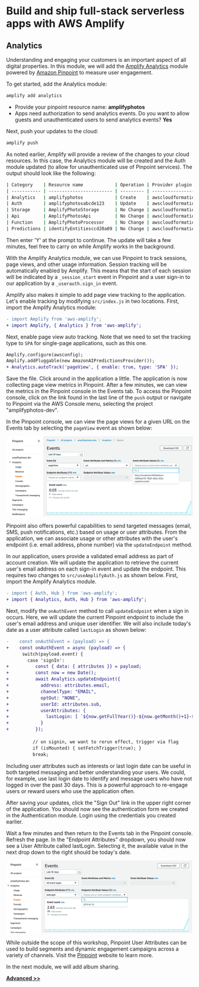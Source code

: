 # Build and ship full-stack serverless apps with AWS Amplify

## Analytics

Understanding and engaging your customers is an important aspect of all digital properties. In this module, we will add the [Amplify Analytics](https://aws-amplify.github.io/docs/js/analytics) module powered by [Amazon Pinpoint](https://aws.amazon.com/pinpoint/) to measure user engagement.

To get started, add the Analytics module:

``` bash
amplify add analytics
```

* Provide your pinpoint resource name: __amplifyphotos__
* Apps need authorization to send analytics events. Do you want to allow guests and unauthenticated users to send analytics events? __Yes__

Next, push your updates to the cloud:

``` bash
amplify push
```

As noted earlier, Amplify will provide a review of the changes to your cloud resources. In this case, the Analytics module will be created and the Auth module updated (to allow for unauthenticated use of Pinpoint services). The output should look like the following:

``` bash
| Category    | Resource name            | Operation | Provider plugin   |
| ----------- | ------------------------ | --------- | ----------------- |
| Analytics   | amplifyphotos            | Create    | awscloudformation |
| Auth        | amplifyphotosabcde123    | Update    | awscloudformation |
| Storage     | AmplifyPhotoStorage      | No Change | awscloudformation |
| Api         | AmplifyPhotosApi         | No Change | awscloudformation |
| Function    | AmplifyPhotoProcessor    | No Change | awscloudformation |
| Predictions | identifyEntitiesccd20a09 | No Change | awscloudformation |
```

Then enter 'Y' at the prompt to continue. The update will take a few minutes, feel free to carry on while Amplify works in the background.

With the Amplify Analytics module, we can use Pinpoint to track sessions, page views, and other usage information. Session tracking will be automatically enabled by Amplify. This means that the start of each session will be indicated by a `_session_start` event in Pinpoint and a user sign-in to our application by a `_userauth.sign_in` event.

Amplify also makes it simple to add page view tracking to the application. Let's enable tracking by modifying `src/index.js` in two locations. First, import the Amplify Analytics module:

``` diff
- import Amplify from 'aws-amplify';
+ import Amplify, { Analytics } from 'aws-amplify';
```

Next, enable page view auto tracking. Note that we need to set the tracking type to `SPA` for single-page applications, such as this one.

``` diff
Amplify.configure(awsconfig);
Amplify.addPluggable(new AmazonAIPredictionsProvider());
+ Analytics.autoTrack('pageView', { enable: true, type: 'SPA' });
```

Save the file. Click around in the application a little. The application is now collecting page view metrics in Pinpoint. After a few minutes, we can view the metrics in the Pinpoint console in the Events tab. To access the Pinpoint console, click on the link found in the last line of the `push` output or navigate to Pinpoint via the AWS Console menu, selecting the project "amplifyphotos-dev".

In the Pinpoint console, we can view the page views for a given URL on the Events tab by selecting the `pageView` event as shown below:

![Pinpoint Analytics Page Views](./images/1_pinpoint_analytics_pageview.png)

Pinpoint also offers powerful capabilities to send targeted messages (email, SMS, push notifications, etc.) based on usage or user attributes. From the application, we can associate usage or other attributes with the user's endpoint (i.e. email address, phone number) via the `updateEndpoint` method.

In our application, users provide a validated email address as part of account creation. We will update the application to retrieve the current user's email address on each sign-in event and update the endpoint. This requires two changes to `src/useAmplifyAuth.js` as shown below. First, import the Amplify Analytics module.

``` diff
- import { Auth, Hub } from 'aws-amplify';
+ import { Analytics, Auth, Hub } from 'aws-amplify';
```

Next, modify the `onAuthEvent` method to call `updateEndpoint` when a sign in occurs. Here, we will update the current Pinpoint endpoint to include the user's email address and unique user identifier. We will also include today's date as a user attribute called `lastLogin` as shown below:

``` diff
-    const onAuthEvent = (payload) => {
+    const onAuthEvent = async (payload) => {
      switch(payload.event) {
        case 'signIn':
+          const { data: { attributes }} = payload;
+          const now = new Date();
+          await Analytics.updateEndpoint({
+            address: attributes.email,
+            channelType: "EMAIL",
+            optOut: "NONE",
+            userId: attributes.sub,
+            userAttributes: {
+              lastLogin: [ `${now.getFullYear()}-${now.getMonth()+1}-${now.getDate()}` ]
+            }
+          });

          // on signin, we want to rerun effect, trigger via flag
          if (isMounted) { setFetchTrigger(true); }
          break;
```

Including user attributes such as interests or last login date can be useful in both targeted messaging and better understanding your users. We could, for example, use last login date to identify and message users who have not logged in over the past 30 days. This is a powerful approach to re-engage users or reward users who use the application often.

After saving your updates, click the "Sign Out" link in the upper right corner of the application. You should now see the authentication form we created in the Authentication module. Login using the credentials you created earlier.

Wait a few minutes and then return to the Events tab in the Pinpoint console. Refresh the page. In the "Endpoint Attributes" dropdown, you should now see a User Attribute called lastLogin. Selecting it, the available value in the next drop down to the right should be today's date.

![Pinpoint User Attributes](./images/2_pinpoint_user_attributes.png)

While outside the scope of this workshop, Pinpoint User Attributes can be used to build segments and dynamic engagement campaigns across a variety of channels. Visit the [Pinpoint](https://aws.amazon.com/pinpoint/) website to learn more.

In the next module, we will add album sharing.

**[Advanced >>](../8_Advanced)**